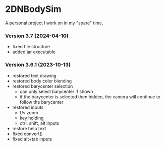 # 2DNBodySim
A personal project I work on in my "spare" time.

### Version 3.7 (2024-04-10)
 - fixed file structure
 - added jar executable

### Version 3.6.1 (2023-10-13)
 - restored text drawing
 - restored body color blending
 - restored barycenter selection
    - can only select barycenter if shown
    - if the barycenter is selected then hidden, the camera will continue to follow the barycenter
 - restored inputs
    - f/v zoom
    - key holding
    - ctrl, shift, alt inputs
 - restore help text
 - fixed convert()
 - fixed alt+tab inputs
